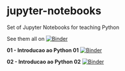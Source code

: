 # jupyter-notebooks
Set of Jupyter Notebooks for teaching Python

See them all on [![Binder](https://mybinder.org/badge_logo.svg)](https://mybinder.org/v2/gh/SrNetoChan/jupyter-notebooks/main?labpath=notebooks)

**01 - Introducao ao Python 01** [![Binder](https://mybinder.org/badge_logo.svg)](https://mybinder.org/v2/gh/SrNetoChan/jupyter-notebooks/main?labpath=notebooks%2Fpython_intro_01.ipynb)

**02 - Introducao ao Python 02** [![Binder](https://mybinder.org/badge_logo.svg)](https://mybinder.org/v2/gh/SrNetoChan/jupyter-notebooks/main?labpath=notebooks%2Fpython_intro_02.ipynb)
